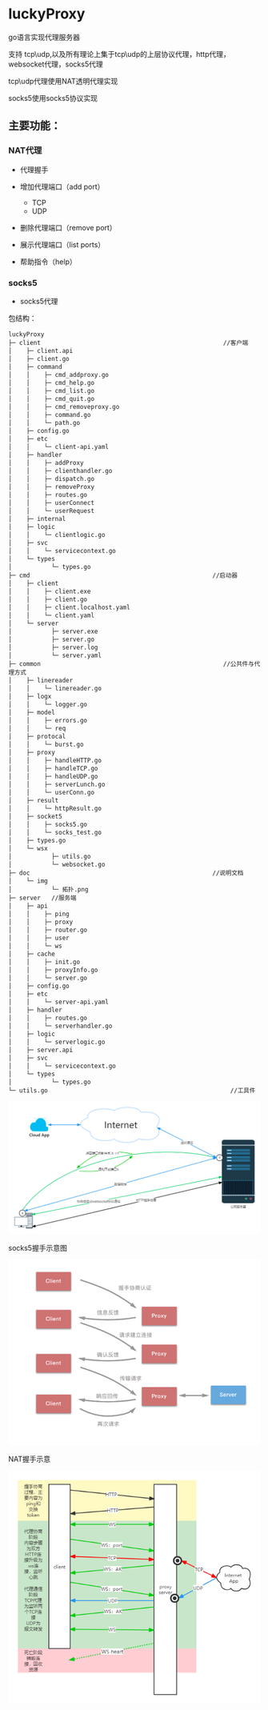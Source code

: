 # luckyProxy
go语言实现代理服务器

支持 tcp\udp,以及所有理论上集于tcp\udp的上层协议代理，http代理，websocket代理，socks5代理

tcp\udp代理使用NAT透明代理实现

socks5使用socks5协议实现

## 主要功能：

### NAT代理 

- 代理握手
- 增加代理端口（add port）

  - TCP
  - UDP

- 删除代理端口（remove port）
- 展示代理端口（list ports）
- 帮助指令（help）

### socks5

- socks5代理


包结构：
```
luckyProxy
├─ client                                                   //客户端
│    ├─ client.api
│    ├─ client.go
│    ├─ command
│    │    ├─ cmd_addproxy.go
│    │    ├─ cmd_help.go
│    │    ├─ cmd_list.go
│    │    ├─ cmd_quit.go
│    │    ├─ cmd_removeproxy.go
│    │    ├─ command.go
│    │    └─ path.go
│    ├─ config.go
│    ├─ etc
│    │    └─ client-api.yaml
│    ├─ handler
│    │    ├─ addProxy
│    │    ├─ clienthandler.go
│    │    ├─ dispatch.go
│    │    ├─ removeProxy
│    │    ├─ routes.go
│    │    ├─ userConnect
│    │    └─ userRequest
│    ├─ internal
│    ├─ logic
│    │    └─ clientlogic.go
│    ├─ svc
│    │    └─ servicecontext.go
│    └─ types
│           └─ types.go
├─ cmd                                                   //启动器
│    ├─ client
│    │    ├─ client.exe
│    │    ├─ client.go
│    │    ├─ client.localhost.yaml
│    │    └─ client.yaml
│    └─ server
│           ├─ server.exe
│           ├─ server.go
│           ├─ server.log
│           └─ server.yaml
├─ common                                                   //公共件与代理方式
│    ├─ linereader
│    │    └─ linereader.go
│    ├─ logx
│    │    └─ logger.go
│    ├─ model
│    │    ├─ errors.go
│    │    └─ req
│    ├─ protocal
│    │    └─ burst.go
│    ├─ proxy
│    │    ├─ handleHTTP.go
│    │    ├─ handleTCP.go
│    │    ├─ handleUDP.go
│    │    ├─ serverLunch.go
│    │    └─ userConn.go
│    ├─ result
│    │    └─ httpResult.go
│    ├─ socket5
│    │    ├─ socks5.go
│    │    └─ socks_test.go
│    ├─ types.go
│    └─ wsx
│           ├─ utils.go
│           └─ websocket.go
├─ doc                                                   //说明文档
│    └─ img
│           └─ 拓扑.png
├─ server   //服务端
│    ├─ api
│    │    ├─ ping
│    │    ├─ proxy
│    │    ├─ router.go  
│    │    ├─ user
│    │    └─ ws
│    ├─ cache
│    │    ├─ init.go
│    │    ├─ proxyInfo.go
│    │    └─ server.go
│    ├─ config.go
│    ├─ etc
│    │    └─ server-api.yaml
│    ├─ handler
│    │    ├─ routes.go
│    │    └─ serverhandler.go
│    ├─ logic
│    │    └─ serverlogic.go
│    ├─ server.api
│    ├─ svc
│    │    └─ servicecontext.go
│    └─ types
│           └─ types.go
└─ utils.go                                                   //工具件
```

 ![img:TCP\UDP代理拓扑图](doc/img/topology.png)

socks5握手示意图

![img.png](./doc/img/socks5.jpeg)

NAT握手示意

![img.png](./doc/img/proxy.png)
